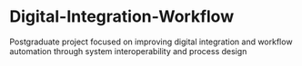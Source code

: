 # Digital-Integration-Workflow
Postgraduate project focused on improving digital integration and workflow automation through system interoperability and process design
